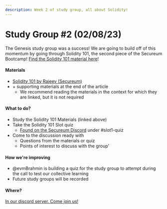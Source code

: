 ```yaml
---
description: Week 2 of study group, all about Solidity!
---
```


# Study Group #2 (02/08/23)

The Genesis study group was a success! We are going to build off of this momentum by going through Solidity 101, the second piece of the Secureum Bootcamp! [Find the Solidity 101 material here](https://secureum.substack.com/p/solidity-101)!

#### Materials

* [Solidity 101 by Rajeev (Secureum)](https://secureum.substack.com/p/solidity-101)
* \+ supporting materials at the end of the article
  * We recommend reading the materials in the context for which they are linked, but it is not required

#### What to do?

* Study the Solidity 101 Materials (linked above)
* Take the Solidity 101 Slot quiz
  * [Found on the Secureum Discord](https://discord.gg/MPtBAxBw) under #slot1-quiz
* Come to the discussion ready with
  * Questions from the materials or quiz
  * Points of interest to discuss with the group'

#### How we're improving

* @evmBrahmin is building a quiz for the study group to attempt during the call to test our collective learning
* Future study groups will be recorded

#### Where?

[In our discord server. Come join us!](https://discord.gg/gnJXHzhs)
